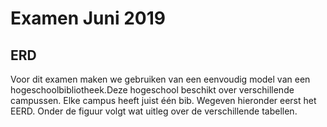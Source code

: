 # Examen Juni 2019
## ERD
Voor dit examen maken we gebruiken van een eenvoudig model van een hogeschoolbibliotheek.Deze hogeschool beschikt over verschillende campussen. Elke campus heeft juist één bib. Wegeven hieronder eerst het EERD. Onder de figuur volgt wat uitleg over de verschillende tabellen.
<!--stackedit_data:
eyJoaXN0b3J5IjpbLTQxNDY1NjA2NiwtMjE0NTEyMDE1MV19
-->